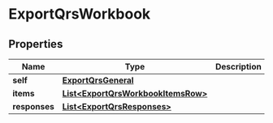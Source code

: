 

# ExportQrsWorkbook

## Properties

Name | Type | Description | Notes
------------ | ------------- | ------------- | -------------
**self** | [**ExportQrsGeneral**](ExportQrsGeneral.md) |  |  [optional]
**items** | [**List&lt;ExportQrsWorkbookItemsRow&gt;**](ExportQrsWorkbookItemsRow.md) |  |  [optional]
**responses** | [**List&lt;ExportQrsResponses&gt;**](ExportQrsResponses.md) |  |  [optional]




